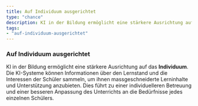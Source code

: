 ```yaml
---
title: Auf Individuum ausgerichtet
type: "chance"
description: KI in der Bildung ermöglicht eine stärkere Ausrichtung auf das Individuum.
tags:
- "auf-individuum-ausgerichtet"
---
```


### Auf Individuum ausgerichtet

KI in der Bildung ermöglicht eine stärkere Ausrichtung auf das **Individuum**. Die KI-Systeme können Informationen über den Lernstand und die Interessen der Schüler sammeln, um ihnen massgeschneiderte Lerninhalte und Unterstützung anzubieten. Dies führt zu einer individuelleren Betreuung und einer besseren Anpassung des Unterrichts an die Bedürfnisse jedes einzelnen Schülers.
